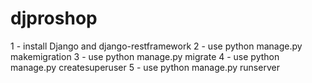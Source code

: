 # djproshop

1 - install Django and django-restframework
2 - use python manage.py makemigration
3 - use python manage.py migrate 
4 - use python manage.py createsuperuser
5 - use python manage.py runserver 
